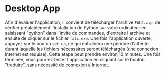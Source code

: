 # Desktop App
Afin d'évaluer l'application, il convient de télécharger l'archive `FALC.zip`, de vérifier préalablement l'installation de Python sur votre ordinateur en saisissant "python" dans l'invite de commandes, d'extraire l'archive et ensuite de cliquer sur le fichier `falc.exe`. Une fois l'application ouverte, appuyez sur le bouton `set up`, ce qui entraînera une période d'attente durant laquelle les fichiers nécessaires seront téléchargés (une connexion Internet est requise). Cette étape peut prendre environ 10 minutes. Une fois terminée, vous pourrez tester l'application en cliquant sur le bouton "traduire", sans nécessité de connexion à Internet.



